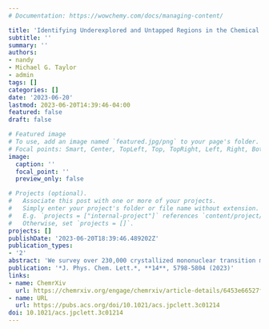 ```yaml
---
# Documentation: https://wowchemy.com/docs/managing-content/

title: 'Identifying Underexplored and Untapped Regions in the Chemical Space of Transition Metal Complexes'
subtitle: ''
summary: ''
authors:
- nandy
- Michael G. Taylor
- admin
tags: []
categories: []
date: '2023-06-20'
lastmod: 2023-06-20T14:39:46-04:00
featured: false
draft: false

# Featured image
# To use, add an image named `featured.jpg/png` to your page's folder.
# Focal points: Smart, Center, TopLeft, Top, TopRight, Left, Right, BottomLeft, Bottom, BottomRight.
image:
  caption: ''
  focal_point: ''
  preview_only: false

# Projects (optional).
#   Associate this post with one or more of your projects.
#   Simply enter your project's folder or file name without extension.
#   E.g. `projects = ["internal-project"]` references `content/project/deep-learning/index.md`.
#   Otherwise, set `projects = []`.
projects: []
publishDate: '2023-06-20T18:39:46.489202Z'
publication_types:
- '2'
abstract: 'We survey over 230,000 crystallized mononuclear transition metal complexes (TMCs) to identify trends in preferred geometric structure and metal coordination. While we observe increased d-filling to correlate to lower coordination number preference, we note exceptions, and we observe undersampling of 4d/5d transition metals and 3p-coordinating ligands. For the one third of mononuclear TMCs that are octahedral, analysis of the 67 symmetry classes of their ligand environments reveals that complexes often contain monodentate ligands that may be removable, forming an open site amenable to catalysis.  Due to their use in catalysis, we analyze trends in coordination by tetradentate ligands in terms of the capacity to support multiple metals and the variability of coordination geometry. We identify promising tetradentate ligands that co-occur in crystallized complexes with labile monodentate ligands that would lead to reactive sites. Literature mining suggests that these ligands are untapped as catalysts, motivating proposal of a promising octa-functionalized porphyrin.'
publication: '*J. Phys. Chem. Lett.*, **14**, 5798-5804 (2023)'
links:
- name: ChemrXiv
  url: https://chemrxiv.org/engage/chemrxiv/article-details/6453e66527fccdb3ea7f5bb0
- name: URL
  url: https://pubs.acs.org/doi/10.1021/acs.jpclett.3c01214
doi: 10.1021/acs.jpclett.3c01214
---
```

